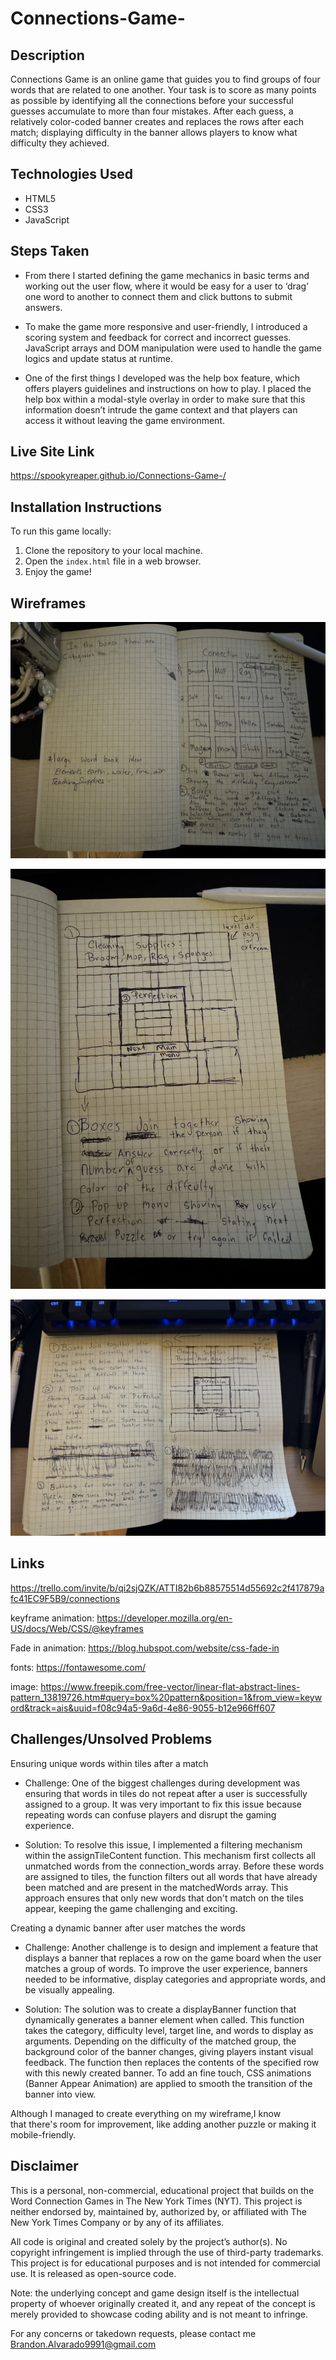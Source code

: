 # Connections-Game-

## Description

Connections Game is an online game that guides you to find groups of four words that are related to one another. Your task is to score as many points as possible by identifying all the connections before your successful guesses accumulate to more than four mistakes. After each guess, a relatively color-coded banner creates and replaces the rows after each match; displaying difficulty in the banner allows players to know what difficulty they achieved.

## Technologies Used

- HTML5
- CSS3
- JavaScript

## Steps Taken

- From there I started defining the game mechanics in basic terms and working out the user flow, where it would be easy for a user to ‘drag’ one word to another to connect them and click buttons to submit answers.

- To make the game more responsive and user-friendly, I introduced a scoring system and feedback for correct and incorrect guesses. JavaScript arrays and DOM manipulation were used to handle the game logics and update status at runtime.

- One of the first things I developed was the help box feature, which offers players guidelines and instructions on how to play. I placed the help box within a modal-style overlay in order to make sure that this information doesn’t intrude the game context and that players can access it without leaving the game environment.

## Live Site Link

https://spookyreaper.github.io/Connections-Game-/

## Installation Instructions

To run this game locally:

1. Clone the repository to your local machine.
2. Open the `index.html` file in a web browser.
3. Enjoy the game!

## Wireframes

![Photo_1](/WireFrames/wireFrame_1.jpeg)

![Photo_2](/WireFrames/wireFrame_2.jpeg)

![Photo_3](/WireFrames/wireFrame_3.jpeg)


## Links 

https://trello.com/invite/b/qi2sjQZK/ATTI82b6b88575514d55692c2f417879afc41EC9F5B9/connections

keyframe animation: https://developer.mozilla.org/en-US/docs/Web/CSS/@keyframes

Fade in animation: https://blog.hubspot.com/website/css-fade-in

fonts: https://fontawesome.com/

image: https://www.freepik.com/free-vector/linear-flat-abstract-lines-pattern_13819726.htm#query=box%20pattern&position=1&from_view=keyword&track=ais&uuid=f08c94a5-9a6d-4e86-9055-b12e966ff607


## Challenges/Unsolved Problems

Ensuring unique words within tiles after a match

- Challenge: One of the biggest challenges  during  development was ensuring that words in tiles do not repeat after a user is successfully assigned to a group.
It was very important to fix this issue  because repeating words can confuse players and disrupt the gaming experience.

- Solution: To resolve this issue, I implemented a filtering mechanism within the assignTileContent function.
This mechanism first collects all unmatched words from the connection_words array.
Before these words are assigned to  tiles, the function filters out all words that have already been matched and are present in the matchedWords array.
This approach ensures that only new words that don't match on the tiles appear, keeping the game challenging and exciting.

Creating a dynamic banner after user matches the words 

- Challenge: Another challenge is to design and implement a feature  that displays a banner that replaces a row on the game board when the user  matches a group of words. To improve the user experience, banners needed to be informative, display categories and appropriate words, and be visually appealing.

- Solution: The solution was to create a displayBanner function that dynamically generates a banner element when called.
This function takes the category, difficulty level, target line, and  words to display as arguments.
 Depending on the difficulty  of the matched group, the  background color of the banner changes, giving players instant visual feedback.
The function then replaces the contents of the specified row with this newly created banner.
To add an fine touch, CSS animations (Banner Appear Animation) are applied to smooth the transition of the banner  into view.


Although I managed to create everything on my wireframe,I know that there's room for improvement, like adding another puzzle or making it mobile-friendly.




## Disclaimer

This is a personal, non-commercial, educational project that builds on the Word Connection Games in The New York Times (NYT). This project is neither endorsed by, maintained by, authorized by, or affiliated with The New York Times Company or by any of its affiliates.

All code is original and created solely by the project’s author(s). No copyright infringement is implied through the use of third-party trademarks. This project is for educational purposes and is not intended for commercial use. It is released as open-source code.

Note: the underlying concept and game design itself is the intellectual property of whoever originally created it, and any repeat of the concept is merely provided to showcase coding ability and is not meant to infringe.

For any concerns or takedown requests, please contact me Brandon.Alvarado9991@gmail.com




